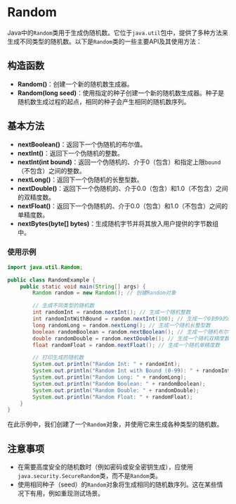 # Random

Java中的`Random`类用于生成伪随机数。它位于`java.util`包中，提供了多种方法来生成不同类型的随机数。以下是`Random`类的一些主要API及其使用方法：

## 构造函数

- **Random()**：创建一个新的随机数生成器。
- **Random(long seed)**：使用指定的种子创建一个新的随机数生成器。种子是随机数生成过程的起点，相同的种子会产生相同的随机数序列。

## 基本方法

- **nextBoolean()**：返回下一个伪随机的布尔值。
- **nextInt()**：返回下一个伪随机的整数。
- **nextInt(int bound)**：返回一个伪随机的、介于0（包含）和指定上限`bound`（不包含）之间的整数。
- **nextLong()**：返回下一个伪随机的长整型数。
- **nextDouble()**：返回下一个伪随机的、介于0.0（包含）和1.0（不包含）之间的双精度数。
- **nextFloat()**：返回下一个伪随机的、介于0.0（包含）和1.0（不包含）之间的单精度数。
- **nextBytes(byte[] bytes)**：生成随机字节并将其放入用户提供的字节数组中。

### 使用示例

```java
import java.util.Random;

public class RandomExample {
    public static void main(String[] args) {
        Random random = new Random(); // 创建Random对象

        // 生成不同类型的随机数
        int randomInt = random.nextInt(); // 生成一个随机整数
        int randomIntWithBound = random.nextInt(100); // 生成一个0到99的随机整数
        long randomLong = random.nextLong(); // 生成一个随机长整型数
        boolean randomBoolean = random.nextBoolean(); // 生成一个随机布尔值
        double randomDouble = random.nextDouble(); // 生成一个随机双精度数
        float randomFloat = random.nextFloat(); // 生成一个随机单精度数

        // 打印生成的随机数
        System.out.println("Random Int: " + randomInt);
        System.out.println("Random Int with Bound (0-99): " + randomIntWithBound);
        System.out.println("Random Long: " + randomLong);
        System.out.println("Random Boolean: " + randomBoolean);
        System.out.println("Random Double: " + randomDouble);
        System.out.println("Random Float: " + randomFloat);
    }
}
```

在此示例中，我们创建了一个`Random`对象，并使用它来生成各种类型的随机数。

## 注意事项

- 在需要高度安全的随机数时（例如密码或安全密钥生成），应使用`java.security.SecureRandom`类，而不是`Random`类。
- 使用相同种子（seed）的`Random`对象将生成相同的随机数序列。这在某些情况下有用，例如重现测试场景。